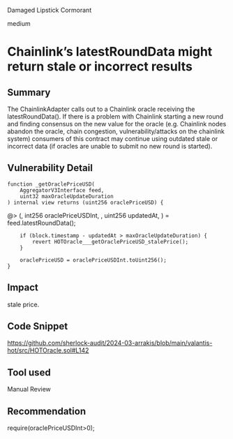 Damaged Lipstick Cormorant

medium

# Chainlink’s latestRoundData might return stale or incorrect results

## Summary
The ChainlinkAdapter calls out to a Chainlink oracle receiving the latestRoundData(). If there is a problem with Chainlink starting a new round and finding consensus on the new value for the oracle (e.g. Chainlink nodes abandon the oracle, chain congestion, vulnerability/attacks on the chainlink system) consumers of this contract may continue using outdated stale or incorrect data (if oracles are unable to submit no new round is started).
## Vulnerability Detail
    function _getOraclePriceUSD(
        AggregatorV3Interface feed,
        uint32 maxOracleUpdateDuration
    ) internal view returns (uint256 oraclePriceUSD) {
  @>      (, int256 oraclePriceUSDInt, , uint256 updatedAt, ) = feed.latestRoundData();

        if (block.timestamp - updatedAt > maxOracleUpdateDuration) {
            revert HOTOracle___getOraclePriceUSD_stalePrice();
        }

        oraclePriceUSD = oraclePriceUSDInt.toUint256();
    }

## Impact
stale price.
## Code Snippet
https://github.com/sherlock-audit/2024-03-arrakis/blob/main/valantis-hot/src/HOTOracle.sol#L142
## Tool used

Manual Review

## Recommendation
require(oraclePriceUSDInt>0);